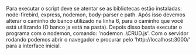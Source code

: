 Para executar o script deve se atentar se as bibliotecas estão instaladas: node-firebird, express, nodemon, body-parser e path. Após isso devemos alterar o caminho do banco utilizado na linha 6, para o caminho que você está utilizando (O banco ja está na pasta). Depois disso basta executar o programa com o nodemon, comando: 'nodemon .\CRUD.js'. Com o servidor rodando podemos abrir o navegador e procurar pelo 'http://localhost:3000/' para a interface inicial.